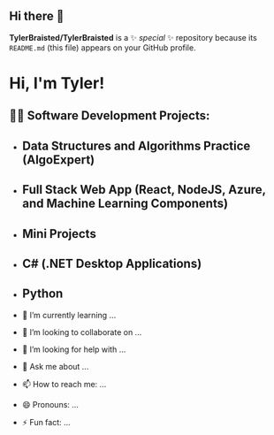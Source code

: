 ## Hi there 👋


**TylerBraisted/TylerBraisted** is a ✨ _special_ ✨ repository because its `README.md` (this file) appears on your GitHub profile.

<h1>Hi, I'm Tyler!</h1>

<h2>👨‍💻 Software Development Projects:</h2>

- <b>Data Structures and Algorithms Practice (AlgoExpert)</b>
  - 
- <b>Full Stack Web App (React, NodeJS, Azure, and Machine Learning Components)</b>
  - 
- <b>Mini Projects</b>
  - 
- <b>C# (.NET Desktop Applications)</b>
  -
- <b>Python</b>
  - 

- 🌱 I’m currently learning ...
- 👯 I’m looking to collaborate on ...
- 🤔 I’m looking for help with ...
- 💬 Ask me about ...
- 📫 How to reach me: ...
- 😄 Pronouns: ...
- ⚡ Fun fact: ...
  
